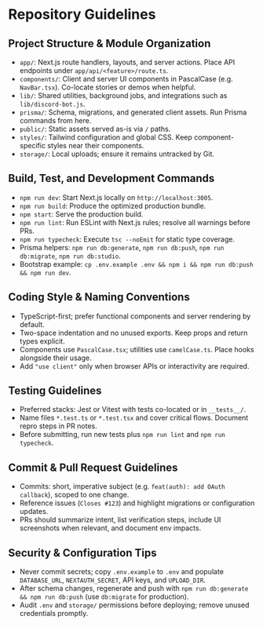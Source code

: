 # Repository Guidelines

## Project Structure & Module Organization
- `app/`: Next.js route handlers, layouts, and server actions. Place API endpoints under `app/api/<feature>/route.ts`.
- `components/`: Client and server UI components in PascalCase (e.g. `NavBar.tsx`). Co-locate stories or demos when helpful.
- `lib/`: Shared utilities, background jobs, and integrations such as `lib/discord-bot.js`.
- `prisma/`: Schema, migrations, and generated client assets. Run Prisma commands from here.
- `public/`: Static assets served as-is via `/` paths.
- `styles/`: Tailwind configuration and global CSS. Keep component-specific styles near their components.
- `storage/`: Local uploads; ensure it remains untracked by Git.

## Build, Test, and Development Commands
- `npm run dev`: Start Next.js locally on `http://localhost:3005`.
- `npm run build`: Produce the optimized production bundle.
- `npm start`: Serve the production build.
- `npm run lint`: Run ESLint with Next.js rules; resolve all warnings before PRs.
- `npm run typecheck`: Execute `tsc --noEmit` for static type coverage.
- Prisma helpers: `npm run db:generate`, `npm run db:push`, `npm run db:migrate`, `npm run db:studio`.
- Bootstrap example: `cp .env.example .env && npm i && npm run db:push && npm run dev`.

## Coding Style & Naming Conventions
- TypeScript-first; prefer functional components and server rendering by default.
- Two-space indentation and no unused exports. Keep props and return types explicit.
- Components use `PascalCase.tsx`; utilities use `camelCase.ts`. Place hooks alongside their usage.
- Add `"use client"` only when browser APIs or interactivity are required.

## Testing Guidelines
- Preferred stacks: Jest or Vitest with tests co-located or in `__tests__/`.
- Name files `*.test.ts` or `*.test.tsx` and cover critical flows. Document repro steps in PR notes.
- Before submitting, run new tests plus `npm run lint` and `npm run typecheck`.

## Commit & Pull Request Guidelines
- Commits: short, imperative subject (e.g. `feat(auth): add OAuth callback`), scoped to one change.
- Reference issues (`Closes #123`) and highlight migrations or configuration updates.
- PRs should summarize intent, list verification steps, include UI screenshots when relevant, and document env impacts.

## Security & Configuration Tips
- Never commit secrets; copy `.env.example` to `.env` and populate `DATABASE_URL`, `NEXTAUTH_SECRET`, API keys, and `UPLOAD_DIR`.
- After schema changes, regenerate and push with `npm run db:generate && npm run db:push` (use `db:migrate` for production).
- Audit `.env` and `storage/` permissions before deploying; remove unused credentials promptly.
